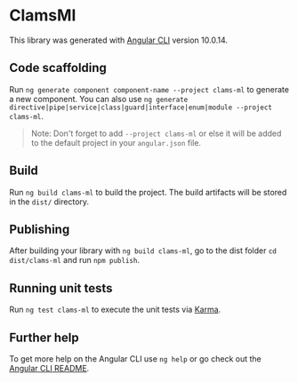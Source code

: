 # ClamsMl

This library was generated with [Angular CLI](https://github.com/angular/angular-cli) version 10.0.14.

## Code scaffolding

Run `ng generate component component-name --project clams-ml` to generate a new component. You can also use `ng generate directive|pipe|service|class|guard|interface|enum|module --project clams-ml`.
> Note: Don't forget to add `--project clams-ml` or else it will be added to the default project in your `angular.json` file. 

## Build

Run `ng build clams-ml` to build the project. The build artifacts will be stored in the `dist/` directory.

## Publishing

After building your library with `ng build clams-ml`, go to the dist folder `cd dist/clams-ml` and run `npm publish`.

## Running unit tests

Run `ng test clams-ml` to execute the unit tests via [Karma](https://karma-runner.github.io).

## Further help

To get more help on the Angular CLI use `ng help` or go check out the [Angular CLI README](https://github.com/angular/angular-cli/blob/master/README.md).

